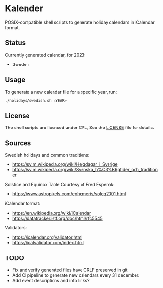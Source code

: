 
# Kalender

POSIX-compatible shell scripts to generate holiday calendars in iCalendar format.

## Status

Currently generated calendar, for 2023:

- Sweden

## Usage

To generate a new calendar file for a specific year, run:

    ./holidays/swedish.sh <YEAR>

## License

The shell scripts are licensed under GPL, See the [LICENSE](LICENSE) file for details.

## Sources

Swedish holidays and common traditions:

- https://sv.m.wikipedia.org/wiki/Helgdagar_i_Sverige
- https://sv.m.wikipedia.org/wiki/Svenska_h%C3%B6gtider_och_traditioner

Solstice and Equinox Table Courtesy of Fred Espenak:

- https://www.astropixels.com/ephemeris/soleq2001.html

iCalendar format:

- https://en.wikipedia.org/wiki/ICalendar
- https://datatracker.ietf.org/doc/html/rfc5545

Validators:

- https://icalendar.org/validator.html
- https://icalvalidator.com/index.html

## TODO

- Fix and verify generated files have CRLF preserved in git
- Add CI pipeline to generate new calendars every 31 december.
- Add event descriptions and info links?
